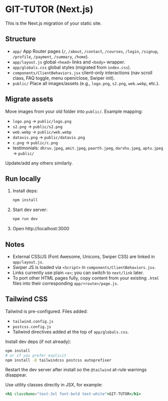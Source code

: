 # GIT-TUTOR (Next.js)

This is the Next.js migration of your static site.

## Structure
- `app/` App Router pages (`/`, `/about`, `/contact`, `/courses`, `/login`, `/signup`, `/profile`, `/payment`, `/summary`, `/home`).
- `app/layout.js` global `<head>` links and `<body>` wrapper.
- `app/globals.css` global styles (migrated from `index.css`).
- `components/ClientBehaviors.jsx` client-only interactions (nav scroll class, FAQ toggle, menu open/close, Swiper init).
- `public/` Place all images/assets (e.g., `logo.png`, `s2.png`, `web.webp`, etc.).

## Migrate assets
Move images from your old folder into `public/`. Example mapping:
- `logo.png` -> `public/logo.png`
- `s2.png` -> `public/s2.png`
- `web.webp` -> `public/web.webp`
- `datavis.png` -> `public/datavis.png`
- `c.png` -> `public/c.png`
- testimonials: `dhruv.jpeg`, `amit.jpeg`, `paarth.jpeg`, `darshu.jpeg`, `aptu.jpeg` -> `public/`

Update/add any others similarly.

## Run locally
1. Install deps:
   ```bash
   npm install
   ```
2. Start dev server:
   ```bash
   npm run dev
   ```
3. Open http://localhost:3000

## Notes
- External CSS/JS (Font Awesome, Unicons, Swiper CSS) are linked in `app/layout.js`.
- Swiper JS is loaded via `<Script>` in `components/ClientBehaviors.jsx`.
- Links currently use plain `<a>`; you can switch to `next/link` later.
- To port other HTML pages fully, copy content from your existing `.html` files into their corresponding `app/<route>/page.js`.

## Tailwind CSS
Tailwind is pre-configured. Files added:
- `tailwind.config.js`
- `postcss.config.js`
- Tailwind directives added at the top of `app/globals.css`.

Install dev deps (if not already):
```bash
npm install
# or if you prefer explicit
npm install -D tailwindcss postcss autoprefixer
```

Restart the dev server after install so the `@tailwind` at-rule warnings disappear.

Use utility classes directly in JSX, for example:
```jsx
<h1 className="text-3xl font-bold text-white">GIT-TUTOR</h1>
```
